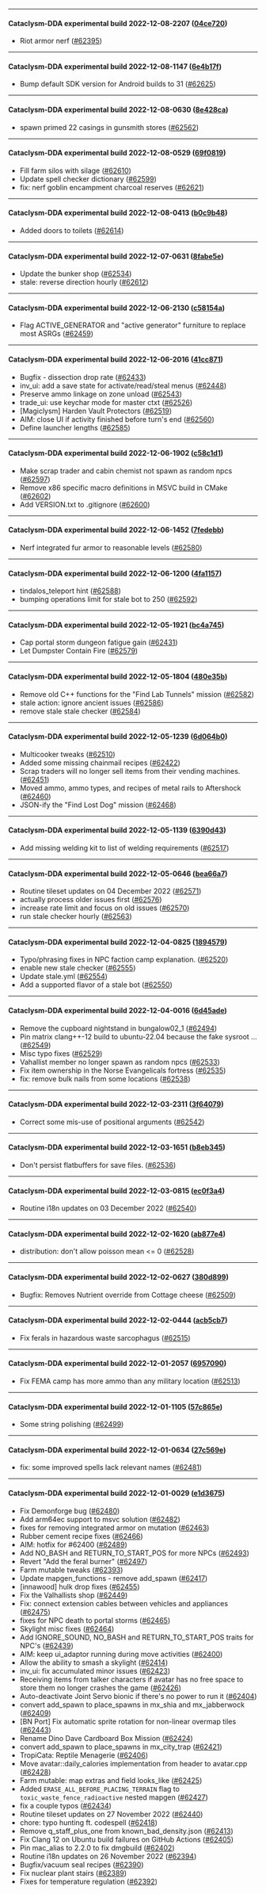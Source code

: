 
---

#### Cataclysm-DDA experimental build 2022-12-08-2207 ([04ce720](https://github.com/CleverRaven/Cataclysm-DDA/releases/tag/cdda-experimental-2022-12-08-2207))

* Riot armor nerf ([#62395](https://github.com/CleverRaven/Cataclysm-DDA/pull/62395))

---

#### Cataclysm-DDA experimental build 2022-12-08-1147 ([6e4b17f](https://github.com/CleverRaven/Cataclysm-DDA/releases/tag/cdda-experimental-2022-12-08-1147))

* Bump default SDK version for Android builds to 31 ([#62625](https://github.com/CleverRaven/Cataclysm-DDA/pull/62625))

---

#### Cataclysm-DDA experimental build 2022-12-08-0630 ([8e428ca](https://github.com/CleverRaven/Cataclysm-DDA/releases/tag/cdda-experimental-2022-12-08-0630))

* spawn primed 22 casings in gunsmith stores ([#62562](https://github.com/CleverRaven/Cataclysm-DDA/pull/62562))

---

#### Cataclysm-DDA experimental build 2022-12-08-0529 ([69f0819](https://github.com/CleverRaven/Cataclysm-DDA/releases/tag/cdda-experimental-2022-12-08-0529))

* Fill farm silos with silage ([#62610](https://github.com/CleverRaven/Cataclysm-DDA/pull/62610))
* Update spell checker dictionary ([#62599](https://github.com/CleverRaven/Cataclysm-DDA/pull/62599))
* fix: nerf goblin encampment charcoal reserves ([#62621](https://github.com/CleverRaven/Cataclysm-DDA/pull/62621))

---

#### Cataclysm-DDA experimental build 2022-12-08-0413 ([b0c9b48](https://github.com/CleverRaven/Cataclysm-DDA/releases/tag/cdda-experimental-2022-12-08-0413))

* Added doors to toilets ([#62614](https://github.com/CleverRaven/Cataclysm-DDA/pull/62614))

---

#### Cataclysm-DDA experimental build 2022-12-07-0631 ([8fabe5e](https://github.com/CleverRaven/Cataclysm-DDA/releases/tag/cdda-experimental-2022-12-07-0631))

* Update the bunker shop ([#62534](https://github.com/CleverRaven/Cataclysm-DDA/pull/62534))
* stale: reverse direction hourly ([#62612](https://github.com/CleverRaven/Cataclysm-DDA/pull/62612))

---

#### Cataclysm-DDA experimental build 2022-12-06-2130 ([c58154a](https://github.com/CleverRaven/Cataclysm-DDA/releases/tag/cdda-experimental-2022-12-06-2130))

* Flag ACTIVE_GENERATOR and "active generator" furniture to replace most ASRGs ([#62459](https://github.com/CleverRaven/Cataclysm-DDA/pull/62459))

---

#### Cataclysm-DDA experimental build 2022-12-06-2016 ([41cc871](https://github.com/CleverRaven/Cataclysm-DDA/releases/tag/cdda-experimental-2022-12-06-2016))

* Bugfix - dissection drop rate ([#62433](https://github.com/CleverRaven/Cataclysm-DDA/pull/62433))
* inv_ui: add a save state for activate/read/steal menus ([#62448](https://github.com/CleverRaven/Cataclysm-DDA/pull/62448))
* Preserve ammo linkage on zone unload ([#62543](https://github.com/CleverRaven/Cataclysm-DDA/pull/62543))
* trade_ui: use keychar mode for master ctxt ([#62526](https://github.com/CleverRaven/Cataclysm-DDA/pull/62526))
* [Magiclysm] Harden Vault Protectors ([#62519](https://github.com/CleverRaven/Cataclysm-DDA/pull/62519))
* AIM: close UI if activity finished before turn's end ([#62560](https://github.com/CleverRaven/Cataclysm-DDA/pull/62560))
* Define launcher lengths ([#62585](https://github.com/CleverRaven/Cataclysm-DDA/pull/62585))

---

#### Cataclysm-DDA experimental build 2022-12-06-1902 ([c58c1d1](https://github.com/CleverRaven/Cataclysm-DDA/releases/tag/cdda-experimental-2022-12-06-1902))

* Make scrap trader and cabin chemist not spawn as random npcs ([#62597](https://github.com/CleverRaven/Cataclysm-DDA/pull/62597))
* Remove x86 specific macro definitions in MSVC build in CMake ([#62602](https://github.com/CleverRaven/Cataclysm-DDA/pull/62602))
* Add VERSION.txt to .gitignore ([#62600](https://github.com/CleverRaven/Cataclysm-DDA/pull/62600))

---

#### Cataclysm-DDA experimental build 2022-12-06-1452 ([7fedebb](https://github.com/CleverRaven/Cataclysm-DDA/releases/tag/cdda-experimental-2022-12-06-1452))

* Nerf integrated fur armor to reasonable levels ([#62580](https://github.com/CleverRaven/Cataclysm-DDA/pull/62580))

---

#### Cataclysm-DDA experimental build 2022-12-06-1200 ([4fa1157](https://github.com/CleverRaven/Cataclysm-DDA/releases/tag/cdda-experimental-2022-12-06-1200))

* tindalos_teleport hint ([#62588](https://github.com/CleverRaven/Cataclysm-DDA/pull/62588))
* bumping operations limit for stale bot to 250 ([#62592](https://github.com/CleverRaven/Cataclysm-DDA/pull/62592))

---

#### Cataclysm-DDA experimental build 2022-12-05-1921 ([bc4a745](https://github.com/CleverRaven/Cataclysm-DDA/releases/tag/cdda-experimental-2022-12-05-1921))

* Cap portal storm dungeon fatigue gain ([#62431](https://github.com/CleverRaven/Cataclysm-DDA/pull/62431))
* Let Dumpster Contain Fire ([#62579](https://github.com/CleverRaven/Cataclysm-DDA/pull/62579))

---

#### Cataclysm-DDA experimental build 2022-12-05-1804 ([480e35b](https://github.com/CleverRaven/Cataclysm-DDA/releases/tag/cdda-experimental-2022-12-05-1804))

* Remove old C++ functions for the "Find Lab Tunnels" mission ([#62582](https://github.com/CleverRaven/Cataclysm-DDA/pull/62582))
* stale action: ignore ancient issues ([#62586](https://github.com/CleverRaven/Cataclysm-DDA/pull/62586))
* remove stale stale checker ([#62584](https://github.com/CleverRaven/Cataclysm-DDA/pull/62584))

---

#### Cataclysm-DDA experimental build 2022-12-05-1239 ([6d064b0](https://github.com/CleverRaven/Cataclysm-DDA/releases/tag/cdda-experimental-2022-12-05-1239))

* Multicooker tweaks ([#62510](https://github.com/CleverRaven/Cataclysm-DDA/pull/62510))
* Added some missing chainmail recipes ([#62422](https://github.com/CleverRaven/Cataclysm-DDA/pull/62422))
* Scrap traders will no longer sell items from their vending machines. ([#62451](https://github.com/CleverRaven/Cataclysm-DDA/pull/62451))
* Moved ammo, ammo types, and recipes of metal rails to Aftershock ([#62460](https://github.com/CleverRaven/Cataclysm-DDA/pull/62460))
* JSON-ify the "Find Lost Dog" mission ([#62468](https://github.com/CleverRaven/Cataclysm-DDA/pull/62468))

---

#### Cataclysm-DDA experimental build 2022-12-05-1139 ([6390d43](https://github.com/CleverRaven/Cataclysm-DDA/releases/tag/cdda-experimental-2022-12-05-1139))

* Add missing welding kit to list of welding requirements ([#62517](https://github.com/CleverRaven/Cataclysm-DDA/pull/62517))

---

#### Cataclysm-DDA experimental build 2022-12-05-0646 ([bea66a7](https://github.com/CleverRaven/Cataclysm-DDA/releases/tag/cdda-experimental-2022-12-05-0646))

* Routine tileset updates on 04 December 2022 ([#62571](https://github.com/CleverRaven/Cataclysm-DDA/pull/62571))
* actually process older issues first ([#62576](https://github.com/CleverRaven/Cataclysm-DDA/pull/62576))
* increase rate limit and focus on old issues ([#62570](https://github.com/CleverRaven/Cataclysm-DDA/pull/62570))
* run stale checker hourly ([#62563](https://github.com/CleverRaven/Cataclysm-DDA/pull/62563))

---

#### Cataclysm-DDA experimental build 2022-12-04-0825 ([1894579](https://github.com/CleverRaven/Cataclysm-DDA/releases/tag/cdda-experimental-2022-12-04-0825))

* Typo/phrasing fixes in NPC faction camp explanation. ([#62520](https://github.com/CleverRaven/Cataclysm-DDA/pull/62520))
* enable new stale checker ([#62555](https://github.com/CleverRaven/Cataclysm-DDA/pull/62555))
* Update stale.yml ([#62554](https://github.com/CleverRaven/Cataclysm-DDA/pull/62554))
* Add a supported flavor of a stale bot ([#62550](https://github.com/CleverRaven/Cataclysm-DDA/pull/62550))

---

#### Cataclysm-DDA experimental build 2022-12-04-0016 ([6d45ade](https://github.com/CleverRaven/Cataclysm-DDA/releases/tag/cdda-experimental-2022-12-04-0016))

* Remove the cupboard nightstand in bungalow02_1 ([#62494](https://github.com/CleverRaven/Cataclysm-DDA/pull/62494))
* Pin matrix clang++-12 build to ubuntu-22.04 because the fake sysroot … ([#62549](https://github.com/CleverRaven/Cataclysm-DDA/pull/62549))
* Misc typo fixes ([#62529](https://github.com/CleverRaven/Cataclysm-DDA/pull/62529))
* Vahallist member no longer spawn as random npcs ([#62533](https://github.com/CleverRaven/Cataclysm-DDA/pull/62533))
* Fix item ownership in the Norse Evangelicals fortress ([#62535](https://github.com/CleverRaven/Cataclysm-DDA/pull/62535))
* fix: remove bulk nails from some locations ([#62538](https://github.com/CleverRaven/Cataclysm-DDA/pull/62538))

---

#### Cataclysm-DDA experimental build 2022-12-03-2311 ([3f64079](https://github.com/CleverRaven/Cataclysm-DDA/releases/tag/cdda-experimental-2022-12-03-2311))

* Correct some mis-use of positional arguments ([#62542](https://github.com/CleverRaven/Cataclysm-DDA/pull/62542))

---

#### Cataclysm-DDA experimental build 2022-12-03-1651 ([b8eb345](https://github.com/CleverRaven/Cataclysm-DDA/releases/tag/cdda-experimental-2022-12-03-1651))

* Don't persist flatbuffers for save files. ([#62536](https://github.com/CleverRaven/Cataclysm-DDA/pull/62536))

---

#### Cataclysm-DDA experimental build 2022-12-03-0815 ([ec0f3a4](https://github.com/CleverRaven/Cataclysm-DDA/releases/tag/cdda-experimental-2022-12-03-0815))

* Routine i18n updates on 03 December 2022 ([#62540](https://github.com/CleverRaven/Cataclysm-DDA/pull/62540))

---

#### Cataclysm-DDA experimental build 2022-12-02-1620 ([ab877e4](https://github.com/CleverRaven/Cataclysm-DDA/releases/tag/cdda-experimental-2022-12-02-1620))

* distribution: don't allow poisson mean <= 0 ([#62528](https://github.com/CleverRaven/Cataclysm-DDA/pull/62528))

---

#### Cataclysm-DDA experimental build 2022-12-02-0627 ([380d899](https://github.com/CleverRaven/Cataclysm-DDA/releases/tag/cdda-experimental-2022-12-02-0627))

* Bugfix: Removes Nutrient override from Cottage cheese ([#62509](https://github.com/CleverRaven/Cataclysm-DDA/pull/62509))

---

#### Cataclysm-DDA experimental build 2022-12-02-0444 ([acb5cb7](https://github.com/CleverRaven/Cataclysm-DDA/releases/tag/cdda-experimental-2022-12-02-0444))

* Fix ferals in hazardous waste sarcophagus ([#62515](https://github.com/CleverRaven/Cataclysm-DDA/pull/62515))

---

#### Cataclysm-DDA experimental build 2022-12-01-2057 ([6957090](https://github.com/CleverRaven/Cataclysm-DDA/releases/tag/cdda-experimental-2022-12-01-2057))

* Fix FEMA camp has more ammo than any military location ([#62513](https://github.com/CleverRaven/Cataclysm-DDA/pull/62513))

---

#### Cataclysm-DDA experimental build 2022-12-01-1105 ([57c865e](https://github.com/CleverRaven/Cataclysm-DDA/releases/tag/cdda-experimental-2022-12-01-1105))

* Some string polishing ([#62499](https://github.com/CleverRaven/Cataclysm-DDA/pull/62499))

---

#### Cataclysm-DDA experimental build 2022-12-01-0634 ([27c569e](https://github.com/CleverRaven/Cataclysm-DDA/releases/tag/cdda-experimental-2022-12-01-0634))

* fix: some improved spells lack relevant names ([#62481](https://github.com/CleverRaven/Cataclysm-DDA/pull/62481))

---

#### Cataclysm-DDA experimental build 2022-12-01-0029 ([e1d3675](https://github.com/CleverRaven/Cataclysm-DDA/releases/tag/cdda-experimental-2022-12-01-0029))

* Fix Demonforge bug ([#62480](https://github.com/CleverRaven/Cataclysm-DDA/pull/62480))
* Add arm64ec support to msvc solution ([#62482](https://github.com/CleverRaven/Cataclysm-DDA/pull/62482))
* fixes for removing integrated armor on mutation ([#62463](https://github.com/CleverRaven/Cataclysm-DDA/pull/62463))
* Rubber cement recipe fixes ([#62466](https://github.com/CleverRaven/Cataclysm-DDA/pull/62466))
* AIM: hotfix for #62400 ([#62489](https://github.com/CleverRaven/Cataclysm-DDA/pull/62489))
* Add NO_BASH and RETURN_TO_START_POS for more NPCs ([#62493](https://github.com/CleverRaven/Cataclysm-DDA/pull/62493))
* Revert "Add the feral burner" ([#62497](https://github.com/CleverRaven/Cataclysm-DDA/pull/62497))
* Farm mutable tweaks ([#62393](https://github.com/CleverRaven/Cataclysm-DDA/pull/62393))
* Update mapgen_functions - remove add_spawn ([#62417](https://github.com/CleverRaven/Cataclysm-DDA/pull/62417))
* [innawood] hulk drop fixes ([#62455](https://github.com/CleverRaven/Cataclysm-DDA/pull/62455))
* Fix the Valhallists shop ([#62449](https://github.com/CleverRaven/Cataclysm-DDA/pull/62449))
* Fix: connect extension cables between vehicles and appliances ([#62475](https://github.com/CleverRaven/Cataclysm-DDA/pull/62475))
* fixes for NPC death to portal storms ([#62465](https://github.com/CleverRaven/Cataclysm-DDA/pull/62465))
* Skylight misc fixes ([#62464](https://github.com/CleverRaven/Cataclysm-DDA/pull/62464))
* Add IGNORE_SOUND, NO_BASH and RETURN_TO_START_POS traits for NPC's ([#62439](https://github.com/CleverRaven/Cataclysm-DDA/pull/62439))
* AIM: keep ui_adaptor running during move activities ([#62400](https://github.com/CleverRaven/Cataclysm-DDA/pull/62400))
* Allow the ability to smash a skylight ([#62414](https://github.com/CleverRaven/Cataclysm-DDA/pull/62414))
* inv_ui: fix accumulated minor issues ([#62423](https://github.com/CleverRaven/Cataclysm-DDA/pull/62423))
* Receiving items from talker characters if avatar has no free space to store them no longer crashes the game ([#62426](https://github.com/CleverRaven/Cataclysm-DDA/pull/62426))
* Auto-deactivate Joint Servo bionic if there's no power to run it ([#62404](https://github.com/CleverRaven/Cataclysm-DDA/pull/62404))
* convert add_spawn to place_spawns in mx_shia and mx_jabberwock ([#62409](https://github.com/CleverRaven/Cataclysm-DDA/pull/62409))
* [BN Port] Fix automatic sprite rotation for non-linear overmap tiles ([#62443](https://github.com/CleverRaven/Cataclysm-DDA/pull/62443))
* Rename Dino Dave Cardboard Box Mission ([#62424](https://github.com/CleverRaven/Cataclysm-DDA/pull/62424))
* convert add_spawn to place_spawns in mx_city_trap ([#62421](https://github.com/CleverRaven/Cataclysm-DDA/pull/62421))
* TropiCata: Reptile Menagerie ([#62406](https://github.com/CleverRaven/Cataclysm-DDA/pull/62406))
* Move avatar::daily_calories implementation from header to avatar.cpp ([#62428](https://github.com/CleverRaven/Cataclysm-DDA/pull/62428))
* Farm mutable: map extras and field looks_like ([#62425](https://github.com/CleverRaven/Cataclysm-DDA/pull/62425))
* Added `ERASE_ALL_BEFORE_PLACING_TERRAIN` flag to `toxic_waste_fence_radioactive` nested mapgen ([#62427](https://github.com/CleverRaven/Cataclysm-DDA/pull/62427))
* fix a couple typos ([#62434](https://github.com/CleverRaven/Cataclysm-DDA/pull/62434))
* Routine tileset updates on 27 November 2022 ([#62440](https://github.com/CleverRaven/Cataclysm-DDA/pull/62440))
* chore: typo hunting ft. codespell ([#62418](https://github.com/CleverRaven/Cataclysm-DDA/pull/62418))
* Remove q_staff_plus_one from known_bad_density.json ([#62413](https://github.com/CleverRaven/Cataclysm-DDA/pull/62413))
* Fix Clang 12 on Ubuntu build failures on GitHub Actions ([#62405](https://github.com/CleverRaven/Cataclysm-DDA/pull/62405))
* Pin mac_alias to 2.2.0 to fix dmgbuild ([#62402](https://github.com/CleverRaven/Cataclysm-DDA/pull/62402))
* Routine i18n updates on 26 November 2022 ([#62394](https://github.com/CleverRaven/Cataclysm-DDA/pull/62394))
* Bugfix/vacuum seal recipes ([#62390](https://github.com/CleverRaven/Cataclysm-DDA/pull/62390))
* Fix nuclear plant stairs ([#62389](https://github.com/CleverRaven/Cataclysm-DDA/pull/62389))
* Fixes for temperature regulation ([#62392](https://github.com/CleverRaven/Cataclysm-DDA/pull/62392))
